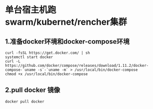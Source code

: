 # 单台宿主机跑swarm/kubernet/rencher集群

## 1.准备docker环境和docker-compose环境

```
curl -fsSL https://get.docker.com/ | sh 
systemctl start docker 
curl -L https://github.com/docker/compose/releases/download/1.11.2/docker-compose-`uname -s`-`uname -m` > /usr/local/bin/docker-compose
chmod +x /usr/local/bin/docker-compose
```

## 2.pull docker 镜像

```
docker pull docker
```
